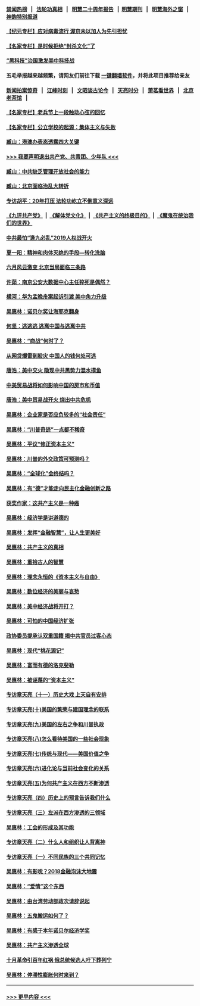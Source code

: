 #### [禁闻热榜](热点新闻.md?=0)  &nbsp;&nbsp;|&nbsp;&nbsp; [法轮功真相](https://github.com/gfw-breaker/truth/blob/master/README.md?=0) &nbsp;&nbsp;|&nbsp;&nbsp; [明慧二十周年报告](https://github.com/gfw-breaker/mh-reports/blob/master/README.md?=0) &nbsp;&nbsp;|&nbsp;&nbsp;[明慧期刊](https://github.com/gfw-breaker/mh-qikan) &nbsp;&nbsp;|&nbsp;&nbsp; [明慧海外之窗](https://github.com/gfw-breaker/mh-news/blob/master/README.md?=0) &nbsp;&nbsp;|&nbsp;&nbsp; [神韵特别报道](https://github.com/gfw-breaker/mh-news/blob/master/shenyun.md?=0)
#### [【纪元专栏】应对病毒流行 渥京未以加人为先引担忧](../pages/nsc423/n11875714.md?t=02281931) 
#### [【名家专栏】是时候拒绝“封杀文化”了](../pages/nsc423/n11814093.md?t=02281931) 
#### [“黑科技”治国激发美中科技战](../pages/nsc423/n11638056.md?t=02281931) 
#### 五毛举报越来越频繁，请网友们前往下载 [一键翻墙软件](https://github.com/gfw-breaker/ssr-accounts)，并将此项目推荐给亲友
#### [新闻拍案惊奇](https://github.com/gfw-breaker/banned-news/blob/master/pages/link4.md) &nbsp;&nbsp;|&nbsp;&nbsp; [江峰时刻](https://github.com/gfw-breaker/banned-news/blob/master/pages/link4.md) &nbsp;&nbsp;|&nbsp;&nbsp; [文昭谈古论今](https://github.com/gfw-breaker/banned-news/blob/master/pages/link4.md) &nbsp;&nbsp;|&nbsp;&nbsp; [天亮时分](https://github.com/gfw-breaker/banned-news/blob/master/pages/link4.md) &nbsp;&nbsp;|&nbsp;&nbsp; [萧茗看世界](https://github.com/gfw-breaker/banned-news/blob/master/pages/link4.md) &nbsp;&nbsp;|&nbsp;&nbsp; [北京老茶馆](https://github.com/gfw-breaker/banned-news/blob/master/pages/link4.md) &nbsp;&nbsp;|&nbsp;&nbsp; 
#### [【名家专栏】老兵节上一段触动心弦的回忆](../pages/nsc423/n11646016.md?t=02281931) 
#### [【名家专栏】公立学校的起源：集体主义与失败](../pages/nsc423/n11601833.md?t=02281931) 
#### [臧山：港澳办表态透露四大关键](../pages/nsc423/n11421628.md?t=02281931) 
#### [>>> 我要声明退出共产党、共青团、少年队 <<<](https://github.com/begood0513/goodnews/blob/master/quit/letter.md) 
#### [臧山：中共缺乏管理开放社会的能力](../pages/nsc423/n11407457.md?t=02281931) 
#### [臧山：北京面临治乱大转折](../pages/nsc423/n11406895.md?t=02281931) 
#### [专访胡平：20年打压 法轮功屹立不倒意义深远](../pages/nsc423/n11398800.md?t=02281931) 
#### [《九评共产党》](https://github.com/begood0513/9ping.md/blob/master/README.md) &nbsp;|&nbsp; [《解体党文化》](../../../../jtdwh.md/blob/master/README.md)  &nbsp;|&nbsp; [《共产主义的终极目的》](../../../../gczydzjmd.md/blob/master/README.md) &nbsp;|&nbsp; [《魔鬼在统治我们的世界》](../../../../mgztzwmdsj.md/blob/master/README.md) 
#### [中共最怕“逢九必乱”2019人权战开火](../pages/nsc423/n11385248.md?t=02281931) 
#### [夏一阳：精神和肉体灭绝的手段—转化洗脑](../pages/nsc423/n11368250.md?t=02281931) 
#### [六月风云激变 北京当局面临三条路](../pages/nsc423/n11313668.md?t=02281931) 
#### [许茹：南京公安大数据中心主任猝死是偶然？](../pages/nsc423/n11064744.md?t=02281931) 
#### [横河：华为孟晚舟案起诉引渡 美中角力升级](../pages/nsc423/n11027230.md?t=02281931) 
#### [吴惠林：诺贝尔奖让海耶克翻身](../pages/nsc423/n10890049.md?t=02281931) 
#### [何坚：逃逃逃 逃离中国与逃离中共](../pages/nsc423/n10592891.md?t=02281931) 
#### [吴惠林：“商战”何时了？](../pages/nsc423/n10573558.md?t=02281931) 
#### [从网贷爆雷到股灾 中国人的钱何处可逃](../pages/nsc423/n10572800.md?t=02281931) 
#### [唐浩：美中交火 隐现中共黑势力混水摸鱼](../pages/nsc423/n10544040.md?t=02281931) 
#### [中美贸易战将如何影响中国的房市和币值](../pages/nsc423/n10543697.md?t=02281931) 
#### [唐浩：美中贸易战开火 烧出中共危机](../pages/nsc423/n10540126.md?t=02281931) 
#### [吴惠林：企业家是否应负较多的“社会责任”](../pages/nsc423/n10535022.md?t=02281931) 
#### [吴惠林：“川普奇迹”一点都不稀奇](../pages/nsc423/n10512808.md?t=02281931) 
#### [吴惠林：平议“修正资本主义”](../pages/nsc423/n10495724.md?t=02281931) 
#### [吴惠林：川普的外交政策可预测吗？](../pages/nsc423/n10462387.md?t=02281931) 
#### [吴惠林：“全球化”会终结吗？](../pages/nsc423/n10452838.md?t=02281931) 
#### [吴惠林：有“德”才能走向民主化金融创新之路](../pages/nsc423/n10432292.md?t=02281931) 
#### [获奖作家：这共产主义是一种癌](../pages/nsc423/n10431541.md?t=02281931) 
#### [吴惠林：经济学是讲道德的](../pages/nsc423/n10398014.md?t=02281931) 
#### [吴惠林：发挥“金融智慧”，让人生更美好](../pages/nsc423/n10375019.md?t=02281931) 
#### [吴惠林：共产主义的真相](../pages/nsc423/n10351394.md?t=02281931) 
#### [吴惠林：重拾古人的智慧](../pages/nsc423/n10337691.md?t=02281931) 
#### [吴惠林：理念永恒的《资本主义与自由》](../pages/nsc423/n10316274.md?t=02281931) 
#### [吴惠林：数位经济的美丽与哀愁](../pages/nsc423/n10292946.md?t=02281931) 
#### [吴惠林：美中经济战将开打？](../pages/nsc423/n10258825.md?t=02281931) 
#### [吴惠林：可怕的中国经济扩张](../pages/nsc423/n10219147.md?t=02281931) 
#### [政协委员提承认双重国籍 揭中共官员过客心态](../pages/nsc423/n10208809.md?t=02281931) 
#### [吴惠林：现代“桃花源记”](../pages/nsc423/n10185234.md?t=02281931) 
#### [吴惠林：富而有德的洛克斐勒](../pages/nsc423/n10142264.md?t=02281931) 
#### [吴惠林：被诬蔑的“资本主义”](../pages/nsc423/n10124816.md?t=02281931) 
#### [专访章天亮（十一）历史大戏 上天自有安排](../pages/nsc423/n10094905.md?t=02281931) 
#### [专访章天亮(十)美国的繁荣与建国理念的联系](../pages/nsc423/n10094899.md?t=02281931) 
#### [专访章天亮(九)美国的左右之争和川普执政](../pages/nsc423/n10094889.md?t=02281931) 
#### [专访章天亮(八)怎么看待美国的一些社会现象](../pages/nsc423/n10094857.md?t=02281931) 
#### [专访章天亮(七)传统与现代——美国价值之争](../pages/nsc423/n10093140.md?t=02281931) 
#### [专访章天亮(六)进化论与当前社会变化的关系](../pages/nsc423/n10092036.md?t=02281931) 
#### [专访章天亮(五)为何共产主义在西方不断渗透](../pages/nsc423/n10083620.md?t=02281931) 
#### [专访章天亮（四）历史上的预言告诉我们什么](../pages/nsc423/n10083606.md?t=02281931) 
#### [专访章天亮（三）左派在西方渗透的三领域](../pages/nsc423/n10081115.md?t=02281931) 
#### [吴惠林：工会的形成及其功能](../pages/nsc423/n10080633.md?t=02281931) 
#### [专访章天亮（二）什么人和组织让人背离神](../pages/nsc423/n10076637.md?t=02281931) 
#### [专访章天亮（一）不同民族的三个共同记忆](../pages/nsc423/n10074188.md?t=02281931) 
#### [吴惠林：有影呒？2018金融泡沫大地震](../pages/nsc423/n10040534.md?t=02281931) 
#### [吴惠林：“爱情”这个东西](../pages/nsc423/n10019423.md?t=02281931) 
#### [吴惠林：由台湾劳动部政次请辞说起](../pages/nsc423/n9979679.md?t=02281931) 
#### [吴惠林：五鬼搬运如何了？](../pages/nsc423/n9925338.md?t=02281931) 
#### [吴惠林：有感于本年诺贝尔经济学奖](../pages/nsc423/n9871883.md?t=02281931) 
#### [吴惠林：共产主义渗透全球](../pages/nsc423/n9812748.md?t=02281931) 
#### [十月革命引百年红祸 俄总统候选人吁下葬列宁](../pages/nsc423/n9810182.md?t=02281931) 
#### [吴惠林：停滞性膨胀何时来到？](../pages/nsc423/n9764136.md?t=02281931) 

----
#### [ >>> 更早内容 <<< ](../indexes/nsc423-earlier.md)
